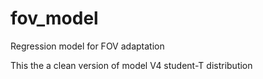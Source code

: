 # fov_model
 Regression model for FOV adaptation

This the a clean version of model V4 student-T distribution